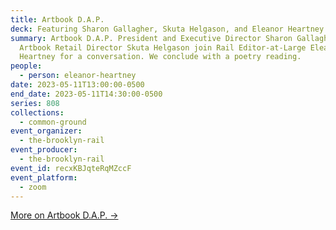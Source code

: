 ```yaml
---
title: Artbook D.A.P.
deck: Featuring Sharon Gallagher, Skuta Helgason, and Eleanor Heartney
summary: Artbook D.A.P. President and Executive Director Sharon Gallagher and
  Artbook Retail Director Skuta Helgason join Rail Editor-at-Large Eleanor
  Heartney for a conversation. We conclude with a poetry reading.
people:
  - person: eleanor-heartney
date: 2023-05-11T13:00:00-0500
end_date: 2023-05-11T14:30:00-0500
series: 808
collections:
  - common-ground
event_organizer:
  - the-brooklyn-rail
event_producer:
  - the-brooklyn-rail
event_id: recxKBJqteRqMZccF
event_platform:
  - zoom
---
```

[M﻿ore on Artbook D.A.P. →](https://www.artbook.com/)
